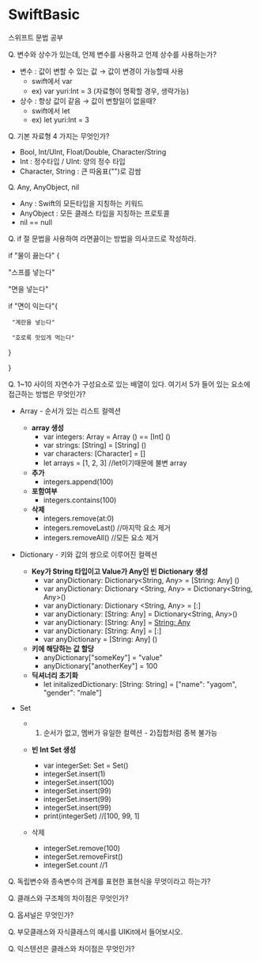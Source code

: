 # SwiftBasic
 스위프트 문법 공부

Q. 변수와 상수가 있는데, 언제 변수를 사용하고 언제 상수를 사용하는가?

- 변수 : 값이 변할 수 있는 값 → 값이 변경이 가능할때 사용
    - swift에서 var
    - ex) var yuri:Int = 3 (자료형이 명확할 경우, 생략가능)
- 상수 : 항상 값이 같음 → 값이 변할일이 없을때?
    - swift에서 let
    - ex) let yuri:Int = 3

Q. 기본 자료형 4 가지는 무엇인가?

- Bool, Int/UInt, Float/Double, Character/String
- Int : 정수타입 /  UInt: 양의 정수 타입
- Character, String : 큰 따옴표("")로 감쌈

Q. Any, AnyObject, nil

- Any : Swift의 모든타입을 지칭하는 키워드
- AnyObject : 모든 클래스 타입을 지칭하는 프로토콜
- nil == null

Q. if 절 문법을 사용하여 라면끓이는 방법을 의사코드로 작성하라.

if "물이 끓는다" {

   "스프를 넣는다"
   
   "면을 넣는다"
   
   if "면이 익는다"{
   
     "계란을 넣는다"
     
     "호로록 맛있게 먹는다"
     
   }
   
}
   
Q. 1~10 사이의 자연수가 구성요소로 있는 배열이 있다. 여기서 5가 들어 있는 요소에 접근하는 방법은 무엇인가?

-  Array - 순서가 있는 리스트 컬렉션
    - **array 생성** 
      - var integers: Array<Int> = Array<Int> () == [Int] ()
      - var strings: [String] = [String] ()
      - var characters: [Character] = []
      - let arrays = [1, 2, 3] //let이기때문에 불변 array
    - **추가**
      - integers.append(100)
    - **포함여부**
      - integers.contains(100)
    - **삭제**
      - integers.remove(at:0)
      - integers.removeLast() //마지막 요소 제거
      - integers.removeAll() //모든 요소 제거
 
-  Dictionary - 키와 값의 쌍으로 이루어진 컬렉션
   - **Key가 String 타입이고 Value가 Any인 빈 Dictionary 생성**
     - var anyDictionary: Dictionary<String, Any> = [String: Any] ()
     - var anyDictionary: Dictionary <String, Any> = Dictionary<String, Any>()
     - var anyDictionary: Dictionary <String, Any> = [:]
     - var anyDictionary: [String: Any] = Dictionary<String, Any>()
     - var anyDictionary: [String: Any] = [String: Any]()
     - var anyDictionary: [String: Any] = [:]
     - var anyDictionary = [String: Any] ()
   - **키에 해당하는 값 할당**
     - anyDictionary["someKey"] = "value"
     - anyDictionary["anotherKey"] = 100
   - **딕셔너리 초기화**
     - let initalizedDictionary: [String: String] = ["name": "yagom", "gender": "male"]
 
-  Set 
   - 1) 순서가 없고, 멤버가 유일한 컬렉션 - 2)집합처럼 중복 불가능
   - **빈 Int Set 생성**
     - var integerSet: Set<Int> = Set<Int>()
     - integerSet.insert(1)
     - integerSet.insert(100)
     - integerSet.insert(99)
     - integerSet.insert(99)
     - integerSet.insert(99)
     - print(integerSet) //[100, 99, 1]
 
   - 삭제
     - integerSet.remove(100)
     - integerSet.removeFirst()
     - integerSet.count //1

Q. 독립변수와 종속변수의 관계를 표현한 표현식을 무엇이라고 하는가?

Q. 클래스와 구조체의 차이점은 무엇인가?

Q. 옵셔널은 무엇인가?

Q. 부모클래스와 자식클래스의 예시를 UIKit에서 들어보시오.

Q. 익스텐션은 클래스와 차이점은 무엇인가?
